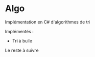 Algo
====

Implémentation en C# d'algorithmes de tri

Implémentés :
	
* Tri à bulle
	
Le reste à suivre